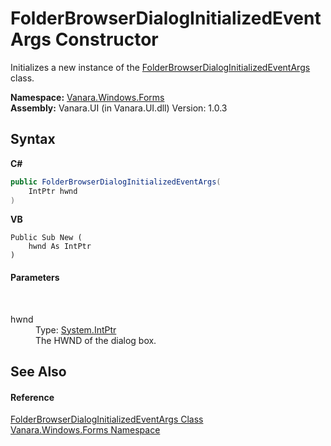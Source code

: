 # FolderBrowserDialogInitializedEventArgs Constructor 
 

Initializes a new instance of the <a href="96cabaa2-ef67-7715-a559-1a204b262575">FolderBrowserDialogInitializedEventArgs</a> class.

**Namespace:**&nbsp;<a href="c580cf52-4028-70db-28d0-f9b1abc03861">Vanara.Windows.Forms</a><br />**Assembly:**&nbsp;Vanara.UI (in Vanara.UI.dll) Version: 1.0.3

## Syntax

**C#**<br />
``` C#
public FolderBrowserDialogInitializedEventArgs(
	IntPtr hwnd
)
```

**VB**<br />
``` VB
Public Sub New ( 
	hwnd As IntPtr
)
```


#### Parameters
&nbsp;<dl><dt>hwnd</dt><dd>Type: <a href="http://msdn2.microsoft.com/en-us/library/5he14kz8" target="_blank">System.IntPtr</a><br />The HWND of the dialog box.</dd></dl>

## See Also


#### Reference
<a href="96cabaa2-ef67-7715-a559-1a204b262575">FolderBrowserDialogInitializedEventArgs Class</a><br /><a href="c580cf52-4028-70db-28d0-f9b1abc03861">Vanara.Windows.Forms Namespace</a><br />